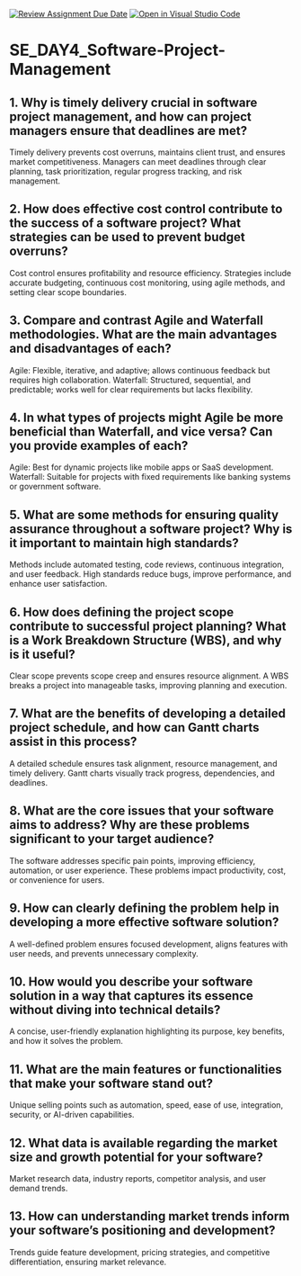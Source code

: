 [![Review Assignment Due Date](https://classroom.github.com/assets/deadline-readme-button-22041afd0340ce965d47ae6ef1cefeee28c7c493a6346c4f15d667ab976d596c.svg)](https://classroom.github.com/a/9pw6JKcu)
[![Open in Visual Studio Code](https://classroom.github.com/assets/open-in-vscode-2e0aaae1b6195c2367325f4f02e2d04e9abb55f0b24a779b69b11b9e10269abc.svg)](https://classroom.github.com/online_ide?assignment_repo_id=18478163&assignment_repo_type=AssignmentRepo)
# SE_DAY4_Software-Project-Management
## 1. Why is timely delivery crucial in software project management, and how can project managers ensure that deadlines are met?
Timely delivery prevents cost overruns, maintains client trust, and ensures market competitiveness. Managers can meet deadlines through clear planning, task prioritization, regular progress tracking, and risk management.

## 2. How does effective cost control contribute to the success of a software project? What strategies can be used to prevent budget overruns?
Cost control ensures profitability and resource efficiency. Strategies include accurate budgeting, continuous cost monitoring, using agile methods, and setting clear scope boundaries.

## 3. Compare and contrast Agile and Waterfall methodologies. What are the main advantages and disadvantages of each?
Agile: Flexible, iterative, and adaptive; allows continuous feedback but requires high collaboration.
Waterfall: Structured, sequential, and predictable; works well for clear requirements but lacks flexibility.

## 4. In what types of projects might Agile be more beneficial than Waterfall, and vice versa? Can you provide examples of each?
Agile: Best for dynamic projects like mobile apps or SaaS development.
Waterfall: Suitable for projects with fixed requirements like banking systems or government software.

## 5. What are some methods for ensuring quality assurance throughout a software project? Why is it important to maintain high standards?
Methods include automated testing, code reviews, continuous integration, and user feedback. High standards reduce bugs, improve performance, and enhance user satisfaction.

## 6. How does defining the project scope contribute to successful project planning? What is a Work Breakdown Structure (WBS), and why is it useful?
Clear scope prevents scope creep and ensures resource alignment. A WBS breaks a project into manageable tasks, improving planning and execution.

## 7. What are the benefits of developing a detailed project schedule, and how can Gantt charts assist in this process?
A detailed schedule ensures task alignment, resource management, and timely delivery. Gantt charts visually track progress, dependencies, and deadlines.

## 8. What are the core issues that your software aims to address? Why are these problems significant to your target audience?
The software addresses specific pain points, improving efficiency, automation, or user experience. These problems impact productivity, cost, or convenience for users.

## 9. How can clearly defining the problem help in developing a more effective software solution?
A well-defined problem ensures focused development, aligns features with user needs, and prevents unnecessary complexity.

## 10. How would you describe your software solution in a way that captures its essence without diving into technical details?
A concise, user-friendly explanation highlighting its purpose, key benefits, and how it solves the problem.

## 11. What are the main features or functionalities that make your software stand out?
Unique selling points such as automation, speed, ease of use, integration, security, or AI-driven capabilities.
## 12. What data is available regarding the market size and growth potential for your software?
Market research data, industry reports, competitor analysis, and user demand trends.

## 13. How can understanding market trends inform your software’s positioning and development?
Trends guide feature development, pricing strategies, and competitive differentiation, ensuring market relevance.
